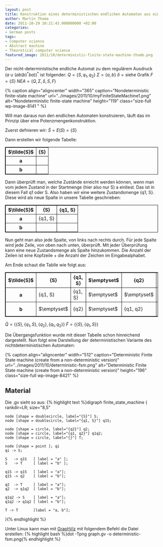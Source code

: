 ```yaml
---
layout: post
title: Konstruktion eines deterministischen endlichen Automaten aus einem nicht-deterministischem
author: Martin Thoma
date: 2011-10-29 10:21:43.000000000 +02:00
categories:
- German posts
tags:
- Computer science
- Abstract machine
- Theoretical computer science
featured_image: 2011/10/deterministic-finite-state-machine-thumb.png
---
```

Der nicht-deterministische endliche Automat zu dem regul&auml;rem Ausdruck $(a \cup (ab(b)^\text{*}ba))^\text{*}$ ist folgender:
$Q = \{S, q_1, q_2\}$
$\Sigma = \{a, b\}$
$\delta = \text{siehe Grafik}$
$F = \{S\}$
$NEA = \left( Q, \Sigma, \delta, S, F \right)$

{% caption align="aligncenter" width="365" caption="Nondeterministic finite-state machine" url="../images/2011/10/myFiniteStateMachine1.png" alt="Nondeterministic finite-state machine"  height="119" class="size-full wp-image-8141 "  %}

Will man daraus nun den endlichen Automaten konstruieren, l&auml;uft das im Prinzip &uuml;ber eine Potenzmengenkonstruktion.

Zuerst defnieren wir:
$\tilde{S} = E(S) = \{S\}$

Dann erstellen wir folgende Tabelle:
<table style="border:1px solid #000;">
  <tr>
    <th style="border:1px solid #000;">$\tilde{S}$</th>
    <th style="border:1px solid #000;">{S}</th>
  </tr>
  <tr>
    <th style="border:1px solid #000;">a</th>
    <td style="border:1px solid #000;">&nbsp;</td>
  </tr>
  <tr>
    <th style="border:1px solid #000;">b</th>
    <td style="border:1px solid #000;">&nbsp;</td>
  </tr>
</table>

Dann &uuml;berpr&uuml;ft man, welche Zust&auml;nde erreicht werden k&ouml;nnen, wenn man vom jedem Zustand in der Startmenge (hier also nur S) a einliest. Das ist in diesem Fall q1 oder S. Also haben wir eine weitere Zustandsmenge {q1, S}. Diese wird als neue Spalte in unsere Tabelle geschrieben:
<table style="border:1px solid #000;">
  <tr>
    <th style="border:1px solid #000;">$\tilde{S}$</th>
    <th style="border:1px solid #000;">{S}</th>
    <th style="border:1px solid #000;">{q1, S}</th>
  </tr>
  <tr>
    <th style="border:1px solid #000;">a</td>
    <td style="border:1px solid #000;">{q1, S}</td>
    <td style="border:1px solid #000;">&nbsp;</td>
  </tr>
  <tr>
    <th style="border:1px solid #000;">b</th>
    <td style="border:1px solid #000;">&nbsp;</td>
    <td style="border:1px solid #000;">&nbsp;</td>
  </tr>
</table>

Nun geht man also jede Spalte, von links nach rechts durch. F&uuml;r jede Spalte wird jede Zeile, von oben nach unten, &uuml;berpr&uuml;ft. Mit jeder &Uuml;berpr&uuml;fung kann eine neue Zustandsmenge als Spalte hinzukommen.
Die Anzahl der Zeilen ist eine Kopfzeile + die Anzahl der Zeichen im Eingabealphabet.

Am Ende schaut die Tablle wie folgt aus:
<table style="border:1px solid #000;">
  <tr>
    <th style="border:1px solid #000;">$\tilde{S}$</th>
    <th style="border:1px solid #000;">{S}</th>
    <th style="border:1px solid #000;">{q1, S}</th>
    <th style="border:1px solid #000;">$\emptyset$</th>
    <th style="border:1px solid #000;">{q2}</th>
    <th style="border:1px solid #000;">{q1, q2}</th>
  </tr>
  <tr>
    <th style="border:1px solid #000;">a</td>
    <td style="border:1px solid #000;">{q1, S}</td>
    <td style="border:1px solid #000;">{q1, S}</td>
    <td style="border:1px solid #000;">$\emptyset$</td>
    <td style="border:1px solid #000;">$\emptyset$</td>
    <td style="border:1px solid #000;">{S}</td>
  </tr>
  <tr>
    <th style="border:1px solid #000;">b</th>
    <td style="border:1px solid #000;">$\emptyset$</td>
    <td style="border:1px solid #000;">{q2}</td>
    <td style="border:1px solid #000;">$\emptyset$</td>
    <td style="border:1px solid #000;">{q1, q2}</td>
    <td style="border:1px solid #000;">{q1, q2}</td>
  </tr>
</table>

$\tilde{Q} = \{\{S\}, \{q_1, S\}, \{q_2\}, \{q_1, q_2\}\}$
$\tilde{F} = \{\{S\}, \{q_1, S\}\}$

Die &Uuml;bergangsfunktion wurde mit dieser Tabelle schon hinreichend dargestellt. Nun folgt eine Darstellung der deterministischen Variante des nichtdeterministischen Automaten:

{% caption align="aligncenter" width="512" caption="Deterministic Finite State machine (create from a non-deterministic version)" url="../images/2011/10/deterministic-fsm.png" alt="Deterministic Finite State machine (create from a non-deterministic version)"  height="196" class="size-full wp-image-8421" %}

<h2>Material</h2>
Die .gv sieht so aus:
{% highlight text %}digraph finite_state_machine {
    rankdir=LR;
    size="8,5"
 
    node [shape = doublecircle, label="{S}"] S;
    node [shape = doublecircle, label="{q1, S}"] q1S;
 
    node [shape = circle, label="{q2}"] q2;
    node [shape = circle, label="{q1, q2}"] q1q2;
    node [shape = circle, label="{}"] T;
 
    node [shape = point ]; qi
    qi -> S;
 
    S   -> q1S   [ label = "a" ];
    S   -> T     [ label = "b" ];
 
    q1S -> q1S   [ label = "a"];
    q1S -> q2    [ label = "b"];
 
    q2  -> T     [ label = "a"];
    q2  -> q1q2  [ label = "b"];
 
    q1q2 -> S    [ label = "a"];
    q1q2 -> q1q2 [ label = "b"];

    T -> T       [label = "a, b"];
}{% endhighlight %}

Unter Linux kann man mit <a href="http://wiki.ubuntuusers.de/Graphviz">GraphViz</a> mit folgendem Befehl die Datei erstellen:
{% highlight bash %}dot -Tpng graph.gv -o deterministic-fsm.png{% endhighlight %}
